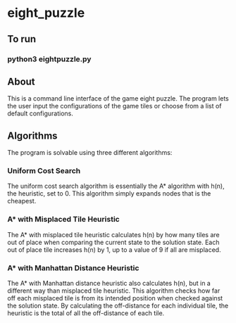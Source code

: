 # eight_puzzle

## To run
### python3 eightpuzzle.py

## About
This is a command line interface of the game eight puzzle. The program lets the user input the configurations of the game tiles or choose from a list of default configurations. 

## Algorithms
The program is solvable using three different algorithms:

### Uniform Cost Search
The uniform cost search algorithm is essentially the A* algorithm with h(n), the heuristic, set to 0. This algorithm simply expands nodes that is the cheapest.

### A* with Misplaced Tile Heuristic
The A* with misplaced tile heuristic calculates h(n) by how many tiles are out of place when comparing the current state to the solution state. Each out of place tile increases h(n) by 1, up to a value of 9 if all are misplaced. 

### A* with Manhattan Distance Heuristic
The A* with Manhattan distance heuristic also calculates h(n), but in a different way than misplaced tile heuristic. This algorithm checks how far off each misplaced tile is from its intended position when checked against the solution state. By calculating the off-distance for each individual tile, the heuristic is the total of all the off-distance of each tile.
